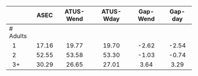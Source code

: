 
|                      |         ASEC |    ATUS-Wend |    ATUS-Wday |     Gap-Wend |      Gap-day |
| -------------------- | :----------: | :----------: | :----------: | :----------: | :----------: |
| # Adults             |              |              |              |              |              |
| &nbsp;&nbsp;1        |        17.16 |        19.77 |        19.70 |        -2.62 |        -2.54 |
| &nbsp;&nbsp;2        |        52.55 |        53.58 |        53.30 |        -1.03 |        -0.74 |
| &nbsp;&nbsp;3+       |        30.29 |        26.65 |        27.01 |         3.64 |         3.29 |

